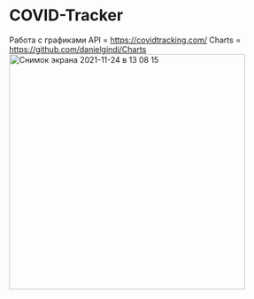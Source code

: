 # COVID-Tracker
Работа с графиками
API = https://covidtracking.com/
Charts = https://github.com/danielgindi/Charts
<img width="426" alt="Снимок экрана 2021-11-24 в 13 08 15" src="https://user-images.githubusercontent.com/66667779/143218359-c00bb96e-3661-4bcc-8444-b981ba18ea24.png">
